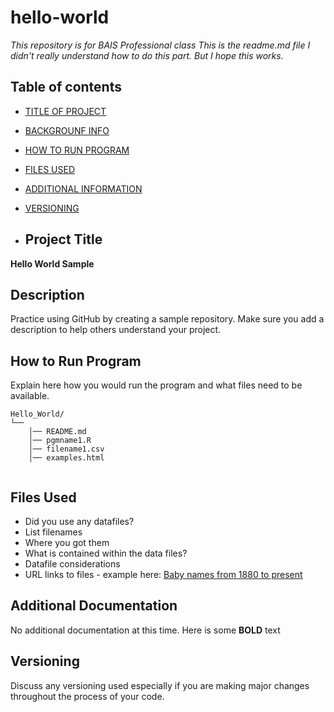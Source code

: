 # hello-world
*This repository is for BAIS Professional class*
*This is the readme.md file I didn't really understand how to do this part. But I hope this works.*

## Table of contents

- [TITLE OF PROJECT](###Project-Title)
- [BACKGROUNF INFO](###Description)
- [HOW TO RUN PROGRAM](###How-to-run-program)
- [FILES USED](###files-used)
- [ADDITIONAL INFORMATION](###additional-documentation)
- [VERSIONING](###versioning)

- ## Project Title

**Hello World Sample**

## Description

Practice using GitHub by creating a sample repository. Make sure you add a description to help others understand your project.

## How to Run Program 

Explain here how you would run the program and what files need to be available. 
```text
Hello_World/
└── 
    │── README.md
    │── pgmname1.R
    │── filename1.csv
    │── examples.html
   
```

## Files Used 

- Did you use any datafiles?  
- List filenames
- Where you got them 
- What is contained within the data files?
- Datafile considerations 
- URL links to files - example here:
[Baby names from 1880 to present](https://catalog.data.gov/dataset/baby-names-from-social-security-card-applications-national-level-data)

  
## Additional Documentation

No additional documentation at this time.  Here is some **BOLD** text 


## Versioning

Discuss any versioning used especially if you are making major changes throughout the process of your code.
